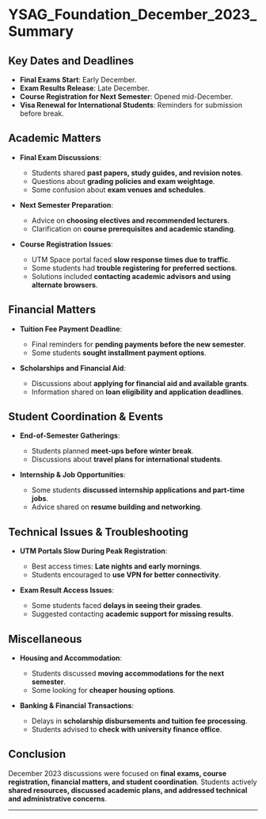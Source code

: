 
# YSAG_Foundation_December_2023_Summary

## Key Dates and Deadlines
- **Final Exams Start**: Early December.
- **Exam Results Release**: Late December.
- **Course Registration for Next Semester**: Opened mid-December.
- **Visa Renewal for International Students**: Reminders for submission before break.

## Academic Matters
- **Final Exam Discussions**:
  - Students shared **past papers, study guides, and revision notes**.
  - Questions about **grading policies and exam weightage**.
  - Some confusion about **exam venues and schedules**.

- **Next Semester Preparation**:
  - Advice on **choosing electives and recommended lecturers**.
  - Clarification on **course prerequisites and academic standing**.

- **Course Registration Issues**:
  - UTM Space portal faced **slow response times due to traffic**.
  - Some students had **trouble registering for preferred sections**.
  - Solutions included **contacting academic advisors and using alternate browsers**.

## Financial Matters
- **Tuition Fee Payment Deadline**:
  - Final reminders for **pending payments before the new semester**.
  - Some students **sought installment payment options**.

- **Scholarships and Financial Aid**:
  - Discussions about **applying for financial aid and available grants**.
  - Information shared on **loan eligibility and application deadlines**.

## Student Coordination & Events
- **End-of-Semester Gatherings**:
  - Students planned **meet-ups before winter break**.
  - Discussions about **travel plans for international students**.

- **Internship & Job Opportunities**:
  - Some students **discussed internship applications and part-time jobs**.
  - Advice shared on **resume building and networking**.

## Technical Issues & Troubleshooting
- **UTM Portals Slow During Peak Registration**:
  - Best access times: **Late nights and early mornings**.
  - Students encouraged to **use VPN for better connectivity**.

- **Exam Result Access Issues**:
  - Some students faced **delays in seeing their grades**.
  - Suggested contacting **academic support for missing results**.

## Miscellaneous
- **Housing and Accommodation**:
  - Students discussed **moving accommodations for the next semester**.
  - Some looking for **cheaper housing options**.

- **Banking & Financial Transactions**:
  - Delays in **scholarship disbursements and tuition fee processing**.
  - Students advised to **check with university finance office**.

## Conclusion
December 2023 discussions were focused on **final exams, course registration, financial matters, and student coordination**. Students actively **shared resources, discussed academic plans, and addressed technical and administrative concerns**.

---
